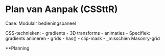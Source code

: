 
# Plan van Aanpak (CSSttR)

Case: Modulair bedieningspaneel


CSS-technieken: - gradients
                - 3D transforms
                - animaties
                    - Specifiek: gradients animeren
                - grids
                - has()
                - clip-mask
                - _misschien Masonry-grid

**Planning
